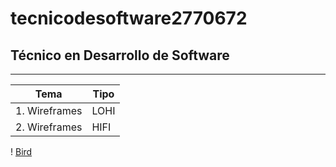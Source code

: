 # tecnicodesoftware2770672
## Técnico en Desarrollo de Software 
---

| Tema | Tipo |
|---------|-------|
|1. Wireframes | LOHI |
|2. Wireframes | HIFI |

! [Bird](http://tinyurl.com/39enkpkh)